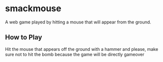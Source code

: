 # smackmouse
A web game played by hitting a mouse that will appear from the ground. 

## How to Play
Hit the mouse that appears off the ground with a hammer and please, make sure not to hit the bomb because the game will be directly gameover
